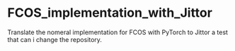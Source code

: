 # FCOS_implementation_with_Jittor
Translate the nomeral implementation for FCOS with PyTorch to Jittor
a test that can i change the repository.
